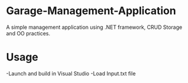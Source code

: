 # Garage-Management-Application
A simple management application using .NET framework, CRUD Storage and OO practices. 

# Usage

  -Launch and build in Visual Studio 
  -Load Input.txt file
